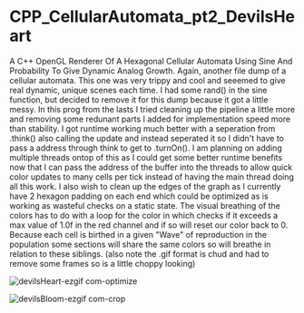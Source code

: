 # CPP_CellularAutomata_pt2_DevilsHeart
A C++ OpenGL Renderer Of A Hexagonal Cellular Automata Using Sine And Probability To Give Dynamic Analog Growth.
Again, another file dump of a cellular automata. This one was very trippy and cool and seeemed to give real dynamic, unique scenes each time. I had some rand() in the sine function, but decided to remove it for this dump because it got a little messy.
In this prog from the lasts I tried cleaning up the pipeline a little more and removing some redunant parts I added for implementation speed more than stability. I got runtime working much better with a seperation from .think() also calling the update and instead seperated it so I didn't have to pass a address through think to get to .turnOn(). I am planning on adding multiple threads ontop of this as I could get some better runtime benefits now that I can pass the address of the buffer into the threads to allow quick color updates to many cells per tick instead of having the main thread doing all this work. I also wish to clean up the edges of the graph as I currently have 2 hexagon padding on each end which could be optimized as is working as wasteful checks on a static state.
The visual breathing of the colors has to do with a loop for the color in which checks if it exceeds a max value of 1.0f in the red channel and if so will reset our color back to 0. Because each cell is birthed in a given "Wave" of reproduction in the population some sections will share the same colors so will breathe in relation to these siblings. (also note the .gif format is chud and had to remove some frames so is a little choppy looking)

![devilsHeart-ezgif com-optimize](https://github.com/Kingerthanu/CPP_CellularAutomata_pt2_DevilsHeart/assets/76754592/622c675a-811d-44e8-a83e-998abe13deae)

![devilsBloom-ezgif com-crop](https://github.com/Kingerthanu/CPP_CellularAutomata_pt2_DevilsHeart/assets/76754592/330b30f2-5d29-4b80-ad83-ef2fb96b7824)
